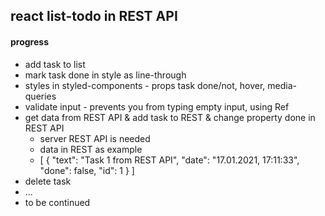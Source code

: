 ## react list-todo in REST API

#### progress
* add task to list
* mark task done in style as line-through 
* styles in styled-components - props task done/not, hover, media-queries
* validate input - prevents you from typing empty input, using Ref
* get data from REST API & add task to REST & change property done in REST API
  - server REST API is needed
  - data in REST as example
  - [
        {
        "text": "Task 1 from REST API",
        "date": "17.01.2021, 17:11:33",
        "done": false,
        "id": 1
        }
    ]
* delete task
* ...
* to be continued



